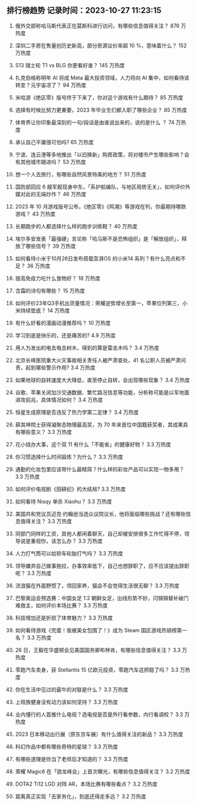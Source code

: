 
## 排行榜趋势 记录时间：2023-10-27 11:23:15
  
  1. 俄外交部称哈马斯代表正在莫斯科进行访问，有哪些信息值得关注？ 876 万热度
    
  2. 深圳二手房在售量创历史新高，部分房源议价率超 10 %，意味着什么？ 152 万热度
    
  3. S13 瑞士轮 T1 vs BLG 你更看好谁？ 145 万热度
    
  4. 扎克伯格称明年 AI 将成 Meta 最大投资领域，人力将向 AI 集中，如何看待该转变？元宇宙凉了？ 94 万热度
    
  5. 米哈游《绝区零》版号终于下来了，你对这个游戏有什么期待？ 85 万热度
    
  6. 选择有时候比努力更重要，2023 年毕业生们都入职了哪些企业？ 85 万热度
    
  7. 体育界让你印象最深刻的一句/段话是由谁说出来的，说的是什么 ？ 74 万热度
    
  8. 承认自己平庸很可怕吗? 65 万热度
    
  9. 宁波、连云港等多地推出「以旧换新」购房政策，将对楼市产生哪些影响？会有其他城市跟进吗？ 53 万热度
    
  10. 想一个人去旅行，有哪些自然风景特美的地方？ 51 万热度
    
  11. 国防部回应 6 艘军舰现身中东，「系护航编队，与地区局势无关」，如何评价外媒对此的无端炒作？ 46 万热度
    
  12. 2023 年 10 月游戏版号公布，《绝区零》《鸣潮》等游戏在列，你最期待哪款游戏？ 43 万热度
    
  13. 长期跑步的人都选择什么样的跑步训练鞋？ 40 万热度
    
  14. 埃尔多安发表「最强硬」言论称「哈马斯不是恐怖组织」是「解放组织」，释放了哪些信号？ 39 万热度
    
  15. 如何看待小米于10月26日发布搭载澎湃OS 的小米14 系列？有什么亮点和不足？ 36 万热度
    
  16. 提高免疫力吃什么食物好？ 18 万热度
    
  17. 含霜的诗句有哪些？ 15 万热度
    
  18. 如何评价23年Q3手机出货量情况：荣耀逆势增长至第一，苹果位列第三，小米持续垫底？ 14 万热度
    
  19. 有什么好看的漫画动漫推荐吗？ 10 万热度
    
  20. 学习到底是快乐的，还是痛苦的? 4.9 万热度
    
  21. 用人为发出的电去电击树木，得到的算是雷击木吗？ 3.4 万热度
    
  22. 北京长峰医院重大火灾事故相关责任人被严肃查处，41 名公职人员被严肃问责，起到哪些警示作用? 3.4 万热度
    
  23. 如果地球的自转速度大大降低，直至停止自转，会出现哪些现象？ 3.4 万热度
    
  24. 谷歌、苹果关闭加沙交通数据、繁忙路况信息等功能，分析称可能是以军地面进攻前兆，具体情况如何？ 3.4 万热度
    
  25. 恒星生成原理是否违反了热力学第二定律？ 3.4 万热度
    
  26. 薛其坤院士获得凝聚态物理最高奖，为 70 年来首位中国籍获奖者，其成果具有哪些意义？ 3.3 万热度
    
  27. 花小钱办大事，这个双 11 有什么「不能省」的健康好物？ 3.3 万热度
    
  28. 你习惯选择什么时间锻炼？为什么？ 3.3 万热度
    
  29. 通勤的化妆包里应该带什么最精简？什么样的彩妆产品可以实现一物多用？ 3.3 万热度
    
  30. 如何评价电视剧《田耕纪》的大结局? 3.3 万热度
    
  31. 如何看待 Nisqy 单杀 Xiaohu？ 3.3 万热度
    
  32. 美国共和党议员迈克·约翰逊当选众议院议长，他将面临哪些挑战？还有哪些信息值得关注？ 3.3 万热度
    
  33. 同部门同样的工资，其他人都闲着聊天，自己却被安排很多工作忙得不停，领导说是重视你，该怎么办？ 3.3 万热度
    
  34. 人力打气筒可以给轿车轮胎打气吗？ 3.3 万热度
    
  35. 领导嫌弃自己做事拖拉，办事效率低下，自己也想辞职了，应不应该提出辞职呢？ 3.3 万热度
    
  36. 流浪猫在外面野惯了，领回家养，猫会不会觉得生活很无聊？ 3.3 万热度
    
  37. 巴黎奥运会预选赛：中国女足 1:2 朝鲜女足，出线形势不妙，闫锦锦替补破门难救主，如何评价本场比赛？ 3.3 万热度
    
  38. 科技增加还是折损了体育魅力？ 3.3 万热度
    
  39. 如何看待游戏《完蛋！我被美女包围了！》成为 Steam 国区游戏热销榜第一名？ 3.3 万热度
    
  40. 26 日，王毅在华盛顿会见美国国务卿布林肯，有哪些信息值得关注？ 3.3 万热度
    
  41. 零跑汽车卖身，获 Stellantis 15 亿欧元投资，零跑汽车这把稳了吗？ 3.3 万热度
    
  42. 你在生活中见过的最牛的对联是什么？ 3.3 万热度
    
  43. 上班族健身没有动力该如何坚持？ 3.3 万热度
    
  44. 业内懂行的人首推什么电视？选电视是否是外行看参数，内行看调校？ 3.3 万热度
    
  45. 2023 日本移动出行展（原东京车展）有什么值得关注的新品？ 3.3 万热度
    
  46. 科幻作品中都有哪些奇特的星球？ 3.3 万热度
    
  47. 有哪些道理是你当了老师后才知道的？ 3.3 万热度
    
  48. 荣耀 Magic6 在「骁龙峰会」上首次曝光，有哪些信息值得关注？ 3.2 万热度
    
  49. DOTA2 Ti12 LGD 对阵 AR，本场比赛有哪些看点？ 3.2 万热度
    
  50. 距离真正实现「去家务化」，到底还得走多远？ 3.2 万热度
    